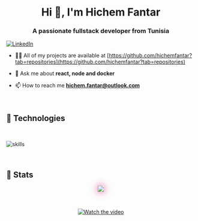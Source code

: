 <h1 align="center">Hi 👋, I'm Hichem Fantar</h1>
<h3 align="center">A passionate fullstack developer from Tunisia</h3>

[![LinkedIn](https://img.shields.io/badge/LinkedIn-%230077B5.svg?&style=flat-square&logo=linkedin&logoColor=white)](https://linkedin.com/in/hichemfantar)

- 👨‍💻 All of my projects are available at [https://github.com/hichemfantar?tab=repositories](https://github.com/hichemfantar?tab=repositories)

- 💬 Ask me about **react, node and docker**

- 📫 How to reach me **hichem.fantar@outlook.com**

</br>

## 🔧 Technologies

</br>

![skills](https://skillicons.dev/icons?i=html,css,js,ts,react,nextjs,redux,electron,materialui,tailwind,nodejs,express,nestjs,apollo,graphql,prisma,laravel,mysql,postgres,linux,bash,git,nginx,redis,docker,kubernetes,gitlab,unity,stackoverflow,vscode&theme=dark&perline=15)

<!-- <p align="center">
  <a href="https://skillicons.dev">
    <img src="https://skillicons.dev/icons?i=html,css,js,ts,tailwind,stackoverflow,prisma,nodejs,react,mysql,postgres,linux,docker,git,nginx,unity,redis,nestjs,materialui,laravel,graphql,electron,gitlab,vscode&theme=light&perline=15" />
  </a>
</p> -->
</br>

## 🔧 Stats

<p align="center" >  
  <a href="https://github.com/anuraghazra/github-readme-stats" target="_blank" rel="noopener noreferrer"> 
<img  src="https://github-readme-stats.vercel.app/api?username=hichemfantar&&show_icons=true&theme=radical&locale=en&count_private=true" style="box-shadow: 0 0 20px 0 #d83b7d;"/>
  </a>
  </p>
</br>

<!-- <div align="center">

[![Watch the video](https://i.pinimg.com/originals/d1/53/f0/d153f06b1496b168f2386b4e8290497d.gif)](https://youtu.be/NoAzpa1x7jU)

</div> -->

<div align="center">

[![Watch the video](https://i.pinimg.com/originals/d1/53/f0/d153f06b1496b168f2386b4e8290497d.gif)](https://youtu.be/skiNUaOS3mg)

</div>
